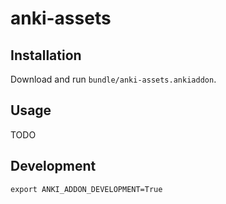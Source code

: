 # anki-assets

## Installation

Download and run `bundle/anki-assets.ankiaddon`.

## Usage

TODO

## Development

```shell
export ANKI_ADDON_DEVELOPMENT=True
```
